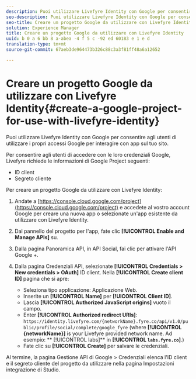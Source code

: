 ```yaml
---
description: Puoi utilizzare Livefyre Identity con Google per consentire agli utenti di utilizzare i propri accessi Google per interagire con app sul tuo sito.
seo-description: Puoi utilizzare Livefyre Identity con Google per consentire agli utenti di utilizzare i propri accessi Google per interagire con app sul tuo sito.
seo-title: Creare un progetto Google da utilizzare con Livefyre Identity
solution: Experience Manager
title: Creare un progetto Google da utilizzare con Livefyre Identity
uuid: b 0 a 6 bb 8 a-abea -4 f 5 c -92 ed 60183 e 1 e d
translation-type: tm+mt
source-git-commit: 67aeb3de964473b326c88c3a3f81ff48a6a12652

---
```



# Creare un progetto Google da utilizzare con Livefyre Identity{#create-a-google-project-for-use-with-livefyre-identity}

Puoi utilizzare Livefyre Identity con Google per consentire agli utenti di utilizzare i propri accessi Google per interagire con app sul tuo sito.

Per consentire agli utenti di accedere con le loro credenziali Google, Livefyre richiede le informazioni di Google Project seguenti:

* ID client
* Segreto cliente

Per creare un progetto Google da utilizzare con Livefyre Identity:

1. Andate a [https://console.cloud.google.com/project](https://console.cloud.google.com/project) e accedete al vostro account Google per creare una nuova app o selezionate un&#39;app esistente da utilizzare con Livefyre Identity.
1. Dal pannello del progetto per l&#39;app, fate clic **[!UICONTROL Enable and Manage APIs]** su.
1. Dalla pagina Panoramica API, in API Social, fai clic per attivare l&#39;API Google +.
1. Dalla pagina Credenziali API, selezionate **[!UICONTROL Credentials > New credentials > OAuth]** ID client. Nella **[!UICONTROL Create client ID]** pagina che si apre:

   * Seleziona tipo applicazione: Applicazione Web.
   * Inserite un **[!UICONTROL Name]** per **[!UICONTROL Client ID]**.
   * Lascia **[!UICONTROL Authorized JavaScript origins]** vuoto il campo.
   * Enter **[!UICONTROL Authorized redirect URIs]**: `https://identity.livefyre.com/{networkName}.fyre.co/api/v1.0/public/profile/social/complete/google_fyre` (where **[!UICONTROL {networkName}]** is your Livefyre provided network name. Ad esempio: ** [!UICONTROL labs]** in **[!UICONTROL `labs.fyre.co`]**.)
   * Fate clic su **[!UICONTROL Create]** per salvare le credenziali.

Al termine, la pagina Gestione API di Google &gt; Credenziali elenca l&#39;ID client e il segreto cliente del progetto da utilizzare nella pagina Impostazioni integrazione di Studio.
